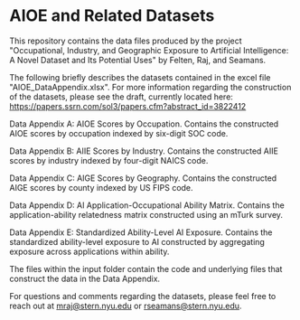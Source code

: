 # AIOE and Related Datasets

This repository contains the data files produced by the project "Occupational, Industry, and Geographic Exposure to Artificial Intelligence: A Novel Dataset and Its Potential Uses" by Felten, Raj, and Seamans. 

The following briefly describes the datasets contained in the excel file "AIOE_DataAppendix.xlsx". For more information regarding the construction of the datasets, please see the draft, currently located here: https://papers.ssrn.com/sol3/papers.cfm?abstract_id=3822412
 
Data Appendix A: AIOE Scores by Occupation. Contains the constructed AIOE scores by occupation indexed by six-digit SOC code.

Data Appendix B: AIIE Scores by Industry. Contains the constructed AIIE scores by industry indexed by four-digit NAICS code.

Data Appendix C: AIGE Scores by Geography. Contains the constructed AIGE scores by county indexed by US FIPS code.

Data Appendix D: AI Application-Occupational Ability Matrix. Contains the application-ability relatedness matrix constructed using an mTurk survey. 

Data Appendix E: Standardized Ability-Level AI Exposure. Contains the standardized ability-level exposure to AI constructed by aggregating exposure across applications within ability.

The files within the input folder contain the code and underlying files that construct the data in the Data Appendix. 

For  questions and comments regarding the datasets, please feel free to reach out at mraj@stern.nyu.edu or rseamans@stern.nyu.edu.
